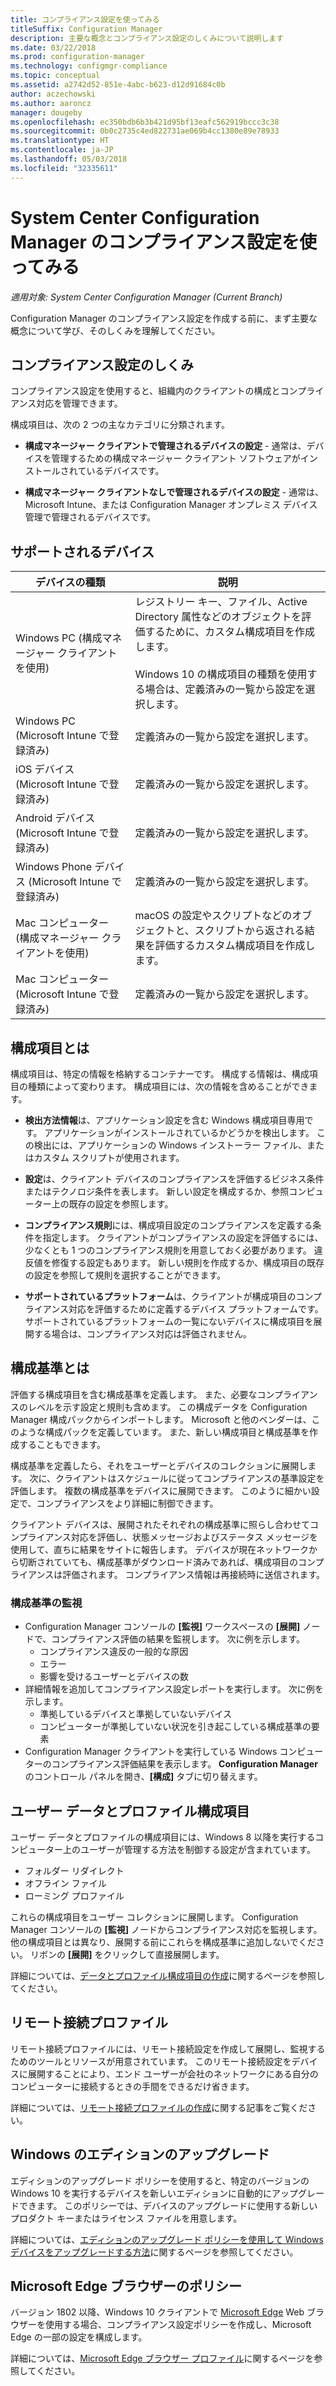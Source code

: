 ```yaml
---
title: コンプライアンス設定を使ってみる
titleSuffix: Configuration Manager
description: 主要な概念とコンプライアンス設定のしくみについて説明します
ms.date: 03/22/2018
ms.prod: configuration-manager
ms.technology: configmgr-compliance
ms.topic: conceptual
ms.assetid: a2742d52-851e-4abc-b623-d12d91684c0b
author: aczechowski
ms.author: aaroncz
manager: dougeby
ms.openlocfilehash: ec350bdb6b3b421d95bf13eafc562919bccc3c38
ms.sourcegitcommit: 0b0c2735c4ed822731ae069b4cc1380e89e78933
ms.translationtype: HT
ms.contentlocale: ja-JP
ms.lasthandoff: 05/03/2018
ms.locfileid: "32335611"
---
```

# <a name="get-started-with-compliance-settings-in-system-center-configuration-manager"></a>System Center Configuration Manager のコンプライアンス設定を使ってみる

*適用対象: System Center Configuration Manager (Current Branch)*

Configuration Manager のコンプライアンス設定を作成する前に、まず主要な概念について学び、そのしくみを理解してください。  



## <a name="how-compliance-settings-work"></a>コンプライアンス設定のしくみ  
 コンプライアンス設定を使用すると、組織内のクライアントの構成とコンプライアンス対応を管理できます。  

 構成項目は、次の 2 つの主なカテゴリに分類されます。  

-   **構成マネージャー クライアントで管理されるデバイスの設定** - 通常は、デバイスを管理するための構成マネージャー クライアント ソフトウェアがインストールされているデバイスです。  

-   **構成マネージャー クライアントなしで管理されるデバイスの設定** - 通常は、Microsoft Intune、または Configuration Manager オンプレミス デバイス管理で管理されるデバイスです。  



## <a name="what-devices-are-supported"></a>サポートされるデバイス  

| デバイスの種類 | 説明 |  
|------------|----------------------|  
| Windows PC (構成マネージャー クライアントを使用) | レジストリー キー、ファイル、Active Directory 属性などのオブジェクトを評価するために、カスタム構成項目を作成します。<br /><br /> Windows 10 の構成項目の種類を使用する場合は、定義済みの一覧から設定を選択します。 |  
| Windows PC (Microsoft Intune で登録済み) | 定義済みの一覧から設定を選択します。 |  
| iOS デバイス (Microsoft Intune で登録済み) | 定義済みの一覧から設定を選択します。 |  
| Android デバイス (Microsoft Intune で登録済み) | 定義済みの一覧から設定を選択します。 |  
| Windows Phone デバイス (Microsoft Intune で登録済み) | 定義済みの一覧から設定を選択します。 |  
| Mac コンピューター (構成マネージャー クライアントを使用) | macOS の設定やスクリプトなどのオブジェクトと、スクリプトから返される結果を評価するカスタム構成項目を作成します。 |  
| Mac コンピューター (Microsoft Intune で登録済み) | 定義済みの一覧から設定を選択します。 |  



## <a name="what-is-a-configuration-item"></a>構成項目とは  
 構成項目は、特定の情報を格納するコンテナーです。 構成する情報は、構成項目の種類によって変わります。 構成項目には、次の情報を含めることができます。

-   **検出方法情報**は、アプリケーション設定を含む Windows 構成項目専用です。 アプリケーションがインストールされているかどうかを検出します。 この検出には、アプリケーションの Windows インストーラー ファイル、またはカスタム スクリプトが使用されます。  

-   **設定**は、クライアント デバイスのコンプライアンスを評価するビジネス条件またはテクノロジ条件を表します。 新しい設定を構成するか、参照コンピューター上の既存の設定を参照します。  

-   **コンプライアンス規則**には、構成項目設定のコンプライアンスを定義する条件を指定します。 クライアントがコンプライアンスの設定を評価するには、少なくとも 1 つのコンプライアンス規則を用意しておく必要があります。 違反値を修復する設定もあります。 新しい規則を作成するか、構成項目の既存の設定を参照して規則を選択することができます。  

-   **サポートされているプラットフォーム**は、クライアントが構成項目のコンプライアンス対応を評価するために定義するデバイス プラットフォームです。 サポートされているプラットフォームの一覧にないデバイスに構成項目を展開する場合は、コンプライアンス対応は評価されません。  



## <a name="what-is-a-configuration-baseline"></a>構成基準とは  
 評価する構成項目を含む構成基準を定義します。 また、必要なコンプライアンスのレベルを示す設定と規則も含めます。 この構成データを Configuration Manager 構成パックからインポートします。 Microsoft と他のベンダーは、このような構成パックを定義しています。 また、新しい構成項目と構成基準を作成することもできます。  

 構成基準を定義したら、それをユーザーとデバイスのコレクションに展開します。 次に、クライアントはスケジュールに従ってコンプライアンスの基準設定を評価します。 複数の構成基準をデバイスに展開できます。 このように細かい設定で、コンプライアンスをより詳細に制御できます。 

 クライアント デバイスは、展開されたそれぞれの構成基準に照らし合わせてコンプライアンス対応を評価し、状態メッセージおよびステータス メッセージを使用して、直ちに結果をサイトに報告します。 デバイスが現在ネットワークから切断されていても、構成基準がダウンロード済みであれば、構成項目のコンプライアンスは評価されます。 コンプライアンス情報は再接続時に送信されます。  

### <a name="monitoring-configuration-baselines"></a>構成基準の監視
- Configuration Manager コンソールの **[監視]** ワークスペースの **[展開]** ノードで、コンプライアンス評価の結果を監視します。 次に例を示します。
    - コンプライアンス違反の一般的な原因
    - エラー
    - 影響を受けるユーザーとデバイスの数
- 詳細情報を追加してコンプライアンス設定レポートを実行します。 次に例を示します。
    - 準拠しているデバイスと準拠していないデバイス
    - コンピューターが準拠していない状況を引き起こしている構成基準の要素
- Configuration Manager クライアントを実行している Windows コンピューターのコンプライアンス評価結果を表示します。 **Configuration Manager** のコントロール パネルを開き、**[構成]** タブに切り替えます。  



## <a name="user-data-and-profiles-configuration-items"></a>ユーザー データとプロファイル構成項目  
 ユーザー データとプロファイルの構成項目には、Windows 8 以降を実行するコンピューター上のユーザーが管理する方法を制御する設定が含まれています。  
   - フォルダー リダイレクト
   - オフライン ファイル
   - ローミング プロファイル  

これらの構成項目をユーザー コレクションに展開します。 Configuration Manager コンソールの **[監視]** ノードからコンプライアンス対応を監視します。 他の構成項目とは異なり、展開する前にこれらを構成基準に追加しないでください。 リボンの **[展開]** をクリックして直接展開します。  

 詳細については、[データとプロファイル構成項目の作成](/sccm/compliance/deploy-use/create-user-data-and-profiles-configuration-items)に関するページを参照してください。  



## <a name="remote-connection-profiles"></a>リモート接続プロファイル  
 リモート接続プロファイルには、リモート接続設定を作成して展開し、監視するためのツールとリソースが用意されています。 このリモート接続設定をデバイスに展開することにより、エンド ユーザーが会社のネットワークにある自分のコンピューターに接続するときの手間をできるだけ省きます。  

詳細については、[リモート接続プロファイルの作成](/sccm/compliance/deploy-use/create-remote-connection-profiles)に関する記事をご覧ください。  



## <a name="windows-edition-upgrade"></a>Windows のエディションのアップグレード
エディションのアップグレード ポリシーを使用すると、特定のバージョンの Windows 10 を実行するデバイスを新しいエディションに自動的にアップグレードできます。 このポリシーでは、デバイスのアップグレードに使用する新しいプロダクト キーまたはライセンス ファイルを用意します。

詳細については、[エディションのアップグレード ポリシーを使用して Windows デバイスをアップグレードする方法](/sccm/compliance/deploy-use/upgrade-windows-version)に関するページを参照してください。



## <a name="microsoft-edge-browser-profiles"></a>Microsoft Edge ブラウザーのポリシー
<!-- 1357310 -->
バージョン 1802 以降、Windows 10 クライアントで [Microsoft Edge](https://technet.microsoft.com/microsoft-edge/bb265256) Web ブラウザーを使用する場合、コンプライアンス設定ポリシーを作成し、Microsoft Edge の一部の設定を構成します。 

詳細については、[Microsoft Edge ブラウザー プロファイル](/sccm/compliance/deploy-use/browser-profiles)に関するページを参照してください。

